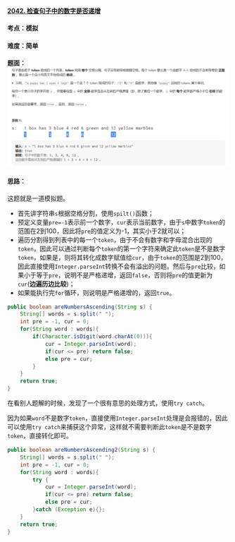 #### [2042. 检查句子中的数字是否递增](https://leetcode.cn/problems/check-if-numbers-are-ascending-in-a-sentence/)

#### 考点：模拟

#### 难度：简单

#### 题面：![image-20230103111823032](../pic/image-20230103111823032.png)

#### 思路：

这题就是一道模拟题。

- 首先讲字符串`s`根据空格分割，使用`spilt()`函数；
- 预定义变量`pre=-1`表示前一个数字，`cur`表示当前数字，由于`s`中数字`token`的范围在2到100，因此将`pre`的值定义为-1，其实小于2就可以；
- 遍历分割得到列表中的每一个`token`，由于不会有数字和字母混合出现的`token`，因此可以通过判断每个`token`的第一个字符来确定此`token`是不是数字`token`，如果是，则将其转化成数字赋值给`cur`，由于`token`的范围是2到100，因此直接使用`Integer.parseInt`转换不会有溢出的问题。然后与`pre`比较，如果小于等于`pre`，说明不是严格递增，返回`false`，否则将`pre`的值更新为`cur`(**边遍历边比较**)；
- 如果能执行完`for`循环，则说明是严格递增的，返回`true`。

```java
public boolean areNumbersAscending(String s) {
    String[] words = s.split(" ");
    int pre = -1, cur = 0;
    for(String word : words){
        if(Character.isDigit(word.charAt(0))){
            cur = Integer.parseInt(word);
            if(cur <= pre) return false;
            else pre = cur;
        }
    }
    return true;
}
```

在看别人题解的时候，发现了一个很有意思的处理方式，使用`try catch`。

因为如果`word`不是数字`token`，直接使用`Integer.parseInt`处理是会报错的，因此可以使用`try catch`来捕获这个异常，这样就不需要判断此`token`是不是数字`token`，直接转化即可。

```java
public boolean areNumbersAscending2(String s) {
    String[] words = s.split(" ");
    int pre = -1, cur = 0;
    for(String word : words){
        try {
            cur = Integer.parseInt(word);
            if(cur <= pre) return false;
            else pre = cur;
        }catch (Exception e){};
    }
    return true;
}
```

